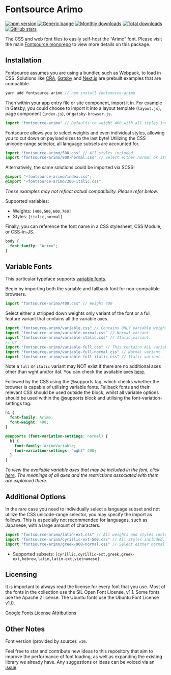 # Fontsource Arimo

[![npm version](https://badge.fury.io/js/fontsource-arimo.svg)](https://www.npmjs.com/package/fontsource-arimo) [![Generic badge](https://img.shields.io/badge/fontsource-passing-brightgreen)](https://github.com/fontsource/fontsource) [![Monthly downloads](https://badgen.net/npm/dm/fontsource-arimo)](https://github.com/fontsource/fontsource) [![Total downloads](https://badgen.net/npm/dt/fontsource-arimo)](https://github.com/fontsource/fontsource) [![GitHub stars](https://img.shields.io/github/stars/DecliningLotus/fontsource.svg?style=social&label=Star)](https://github.com/fontsource/fontsource/stargazers)

The CSS and web font files to easily self-host the “Arimo” font. Please visit the main [Fontsource monorepo](https://github.com/fontsource/fontsource) to view more details on this package.

## Installation

Fontsource assumes you are using a bundler, such as Webpack, to load in CSS. Solutions like [CRA](https://create-react-app.dev/), [Gatsby](https://www.gatsbyjs.org/) and [Next.js](https://nextjs.org/) are prebuilt examples that are compatible.

```javascript
yarn add fontsource-arimo // npm install fontsource-arimo
```

Then within your app entry file or site component, import it in. For example in Gatsby, you could choose to import it into a layout template (`layout.js`), page component (`index.js`), or `gatsby-browser.js`.

```javascript
import "fontsource-arimo" // Defaults to weight 400 with all styles included.
```

Fontsource allows you to select weights and even individual styles, allowing you to cut down on payload sizes to the last byte! Utilizing the CSS unicode-range selector, all language subsets are accounted for.

```javascript
import "fontsource-arimo/500.css" // All styles included.
import "fontsource-arimo/900-normal.css" // Select either normal or italic.
```

Alternatively, the same solutions could be imported via SCSS!

```scss
@import "~fontsource-arimo/index.css";
@import "~fontsource-arimo/300-italic.css";
```

_These examples may not reflect actual compatibility. Please refer below._

Supported variables:

- Weights: `[400,500,600,700]`
- Styles: `[italic,normal]`

Finally, you can reference the font name in a CSS stylesheet, CSS Module, or CSS-in-JS.

```css
body {
  font-family: "Arimo";
}
```

## Variable Fonts

This particular typeface supports [variable fonts](https://developer.mozilla.org/en-US/docs/Web/CSS/CSS_Fonts/Variable_Fonts_Guide).

Begin by importing both the variable and fallback font for non-compatible browsers.

```js
import "fontsource-arimo/400.css" // Weight 400
```

Select either a stripped down weights only variant of the font or a full feature variant that contains all the variable axes.

```js
import "fontsource-arimo/variable.css" // Contains ONLY variable weights and no other axes. Both normal and italic.
import "fontsource-arimo/variable-normal.css" // Normal variant.
import "fontsource-arimo/variable-italic.css" // Italic variant.
// Or
import "fontsource-arimo/variable-full.css" // This contains ALL variable axes. Font files are larger. Both normal and italic.
import "fontsource-arimo/variable-full-normal.css" // Normal variant.
import "fontsource-arimo/variable-full-italic.css" // Italic variant.
```

Note a `full` or `italic` variant may NOT exist if there are no additional axes other than wght and/or ital. You can check the available axes [here](https://fonts.google.com/variablefonts).

Followed by the CSS using the @supports tag, which checks whether the browser is capable of utilising variable fonts. Fallback fonts and their relevant CSS should be used outside the block, whilst all variable options should be used within the @supports block and utilising the font-variation-settings tag.

```css
h1 {
  font-family: Arimo;
  font-weight: 400;
}

@supports (font-variation-settings: normal) {
  h1 {
    font-family: ArimoVariable;
    font-variation-settings: "wght" 400;
  }
}
```

_To view the available variable axes that may be included in the font, click [here](https://fonts.google.com/variablefonts). The meanings of all axes and the restrictions associated with them are explained there._

## Additional Options

In the rare case you need to individually select a language subset and not utilize the CSS unicode-range selector, you may specify the import as follows. This is especially not recommended for languages, such as Japanese, with a large amount of characters.

```javascript
import "fontsource-arimo/latin-ext.css" // All weights and styles included.
import "fontsource-arimo/cyrillic-ext-500.css" // All styles included.
import "fontsource-arimo/greek-900-normal.css" // Select either normal or italic.
```

- Supported subsets: `[cyrillic,cyrillic-ext,greek,greek-ext,hebrew,latin,latin-ext,vietnamese]`

## Licensing

It is important to always read the license for every font that you use.
Most of the fonts in the collection use the SIL Open Font License, v1.1. Some fonts use the Apache 2 license. The Ubuntu fonts use the Ubuntu Font License v1.0.

[Google Fonts License Attributions](https://fonts.google.com/attribution)

## Other Notes

Font version (provided by source): `v16`.

Feel free to star and contribute new ideas to this repository that aim to improve the performance of font loading, as well as expanding the existing library we already have. Any suggestions or ideas can be voiced via an [issue](https://github.com/fontsource/fontsource/issues).

